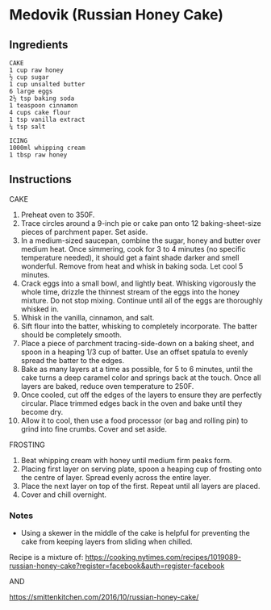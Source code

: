 # Medovik (Russian Honey Cake)


## Ingredients

    CAKE
    1 cup raw honey
    ½ cup sugar
    1 cup unsalted butter
    6 large eggs
    2½ tsp baking soda
    1 teaspoon cinnamon
    4 cups cake flour
    1 tsp vanilla extract
    ¼ tsp salt
    
    ICING
    1000ml whipping cream
    1 tbsp raw honey
    
## Instructions

CAKE
1. Preheat oven to 350F.
2. Trace circles around a 9-inch pie or cake pan onto 12 baking-sheet-size pieces of parchment paper. Set aside.
3. In a medium-sized saucepan, combine the sugar, honey and butter over medium heat. Once simmering, cook for 3 to 4 minutes (no specific temperature needed), it should get a faint shade darker and smell wonderful. Remove from heat and whisk in baking soda. Let cool 5 minutes.
4. Crack eggs into a small bowl, and lightly beat. Whisking vigorously the whole time, drizzle the thinnest stream of the eggs into the honey mixture. Do not stop mixing. Continue until all of the eggs are thoroughly whisked in.  
5. Whisk in the vanilla, cinnamon, and salt. 
7. Sift flour into the batter, whisking to completely incorporate. The batter should be completely smooth.
8. Place a piece of parchment tracing-side-down on a baking sheet, and spoon in a heaping 1/3 cup of batter. Use an offset spatula to evenly spread the batter to the edges. 
9. Bake as many layers at a time as possible, for 5 to 6 minutes, until the cake turns a deep caramel color and springs back at the touch. Once all layers are baked, reduce oven temperature to 250F.
10. Once cooled, cut off the edges of the layers to ensure they are perfectly circular. Place trimmed edges back in the oven and bake until they become dry.
11. Allow it to cool, then use a food processor (or bag and rolling pin) to grind into fine crumbs. Cover and set aside.


FROSTING
1. Beat whipping cream with honey until medium firm peaks form.
2. Placing first layer on serving plate, spoon a heaping cup of frosting onto the centre of layer. Spread evenly across the entire layer.
3. Place the next layer on top of the first. Repeat until all layers are placed.
4. Cover and chill overnight.

### Notes

* Using a skewer in the middle of the cake is helpful for preventing the cake from keeping layers from sliding when chilled.

Recipe is a mixture of:
https://cooking.nytimes.com/recipes/1019089-russian-honey-cake?register=facebook&auth=register-facebook

AND

https://smittenkitchen.com/2016/10/russian-honey-cake/

